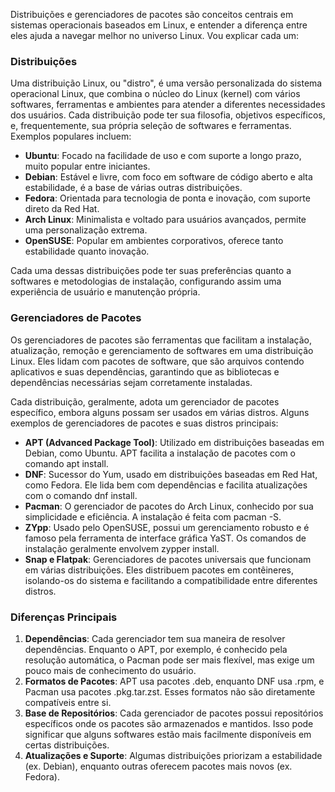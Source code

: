 Distribuições e gerenciadores de pacotes são conceitos centrais em sistemas operacionais baseados em Linux, e entender a diferença entre eles ajuda a navegar melhor no universo Linux. Vou explicar cada um:

### Distribuições

Uma distribuição Linux, ou "distro", é uma versão personalizada do sistema operacional Linux, que combina o núcleo do Linux (kernel) com vários softwares, ferramentas e ambientes para atender a diferentes necessidades dos usuários. Cada distribuição pode ter sua filosofia, objetivos específicos, e, frequentemente, sua própria seleção de softwares e ferramentas. Exemplos populares incluem:

- **Ubuntu**: Focado na facilidade de uso e com suporte a longo prazo, muito popular entre iniciantes.
- **Debian**: Estável e livre, com foco em software de código aberto e alta estabilidade, é a base de várias outras distribuições.
- **Fedora**: Orientada para tecnologia de ponta e inovação, com suporte direto da Red Hat.
- **Arch Linux**: Minimalista e voltado para usuários avançados, permite uma personalização extrema.
- **OpenSUSE**: Popular em ambientes corporativos, oferece tanto estabilidade quanto inovação.

Cada uma dessas distribuições pode ter suas preferências quanto a softwares e metodologias de instalação, configurando assim uma experiência de usuário e manutenção própria.

### Gerenciadores de Pacotes

Os gerenciadores de pacotes são ferramentas que facilitam a instalação, atualização, remoção e gerenciamento de softwares em uma distribuição Linux. Eles lidam com pacotes de software, que são arquivos contendo aplicativos e suas dependências, garantindo que as bibliotecas e dependências necessárias sejam corretamente instaladas.

Cada distribuição, geralmente, adota um gerenciador de pacotes específico, embora alguns possam ser usados em várias distros. Alguns exemplos de gerenciadores de pacotes e suas distros principais:

- **APT (Advanced Package Tool)**: Utilizado em distribuições baseadas em Debian, como Ubuntu. APT facilita a instalação de pacotes com o comando apt install.
- **DNF**: Sucessor do Yum, usado em distribuições baseadas em Red Hat, como Fedora. Ele lida bem com dependências e facilita atualizações com o comando dnf install.
- **Pacman**: O gerenciador de pacotes do Arch Linux, conhecido por sua simplicidade e eficiência. A instalação é feita com pacman -S.
- **ZYpp**: Usado pelo OpenSUSE, possui um gerenciamento robusto e é famoso pela ferramenta de interface gráfica YaST. Os comandos de instalação geralmente envolvem zypper install.
- **Snap e Flatpak**: Gerenciadores de pacotes universais que funcionam em várias distribuições. Eles distribuem pacotes em contêineres, isolando-os do sistema e facilitando a compatibilidade entre diferentes distros.

### Diferenças Principais

1. **Dependências**: Cada gerenciador tem sua maneira de resolver dependências. Enquanto o APT, por exemplo, é conhecido pela resolução automática, o Pacman pode ser mais flexível, mas exige um pouco mais de conhecimento do usuário.
2. **Formatos de Pacotes**: APT usa pacotes .deb, enquanto DNF usa .rpm, e Pacman usa pacotes .pkg.tar.zst. Esses formatos não são diretamente compatíveis entre si.
3. **Base de Repositórios**: Cada gerenciador de pacotes possui repositórios específicos onde os pacotes são armazenados e mantidos. Isso pode significar que alguns softwares estão mais facilmente disponíveis em certas distribuições.
4. **Atualizações e Suporte**: Algumas distribuições priorizam a estabilidade (ex. Debian), enquanto outras oferecem pacotes mais novos (ex. Fedora).

